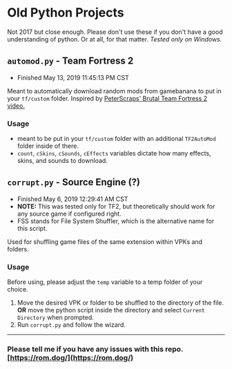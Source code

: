 # Old Python Projects
Not 2017 but close enough. Please don't use these if you don't have a good understanding of python. Or at all, for that matter.
*Tested only on Windows.*

## `automod.py` - Team Fortress 2
* Finished May 13, 2019 11:45:13 PM CST

Meant to automatically download random mods from gamebanana to put in your `tf/custom` folder. Inspired by [PeterScraps' Brutal Team Fortress 2 video.](https://www.youtube.com/watch?v=VAhBlu4f6B8)
### Usage
* meant to be put in your `tf/custom` folder with an additional `TF2AutoMod` folder inside of there.
* `count`, `cSkins`, `cSounds`, `cEffects` variables dictate how many effects, skins, and sounds to download.

## `corrupt.py` - Source Engine (?)
* Finished May 6, 2019 12:29:41 AM CST
* **NOTE:** This was tested only for TF2, but theoretically should work for any source game if configured right.
* FSS stands for File System Shuffler, which is the alternative name for this script.

Used for shuffling game files of the same extension within VPKs and folders.

### Usage
Before using, please adjust the `temp` variable to a temp folder of your choice.
1. Move the desired VPK or folder to be shuffled to the directory of the file. **OR** move the python script inside the directory and select `Current Directory` when prompted.
2. Run `corrupt.py` and follow the wizard.

---
### Please tell me if you have any issues with this repo. [https://rom.dog/](https://rom.dog/)